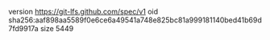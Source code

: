 version https://git-lfs.github.com/spec/v1
oid sha256:aaf898aa5589f0e6ce6a49541a748e825bc81a999181140bed41b69d7fd9917a
size 5449
